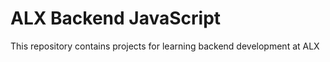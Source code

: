 # ALX Backend JavaScript

This repository contains projects for learning backend development at ALX

